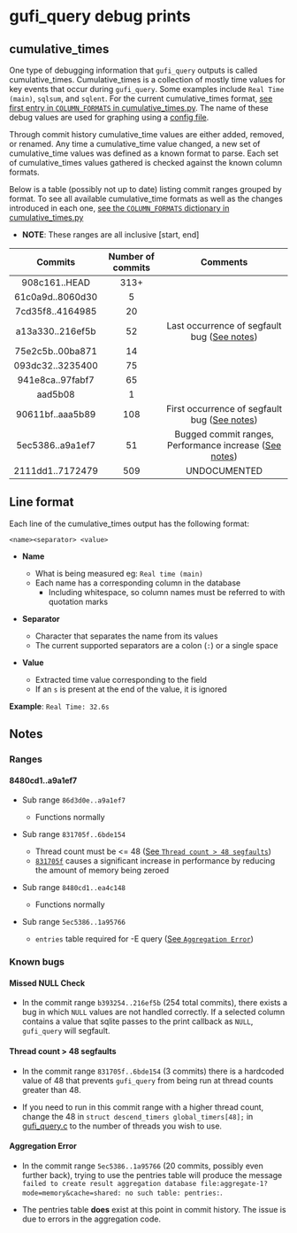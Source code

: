 # gufi_query debug prints

## cumulative_times
One type of debugging information that `gufi_query` outputs is called cumulative_times. Cumulative_times is a collection of mostly time values for key events that occur during `gufi_query`. Some examples include `Real Time (main)`, `sqlsum`, and `sqlent`. For the current cumulative_times format, [see first entry in `COLUMN_FORMATS` in cumulative_times.py](cumulative_times.py). The name of these debug values are used for graphing using a [config file](../../../configs/README.md). 

Through commit history cumulative_time values are either added, removed, or renamed. Any time a cumulative_time value changed, a new set of cumulative_time values was defined as a known format to parse. Each set of cumulative_times values gathered is checked against the known column formats.

Below is a table (possibly not up to date) listing commit ranges grouped by format. To see all available cumulative_time formats as well as the changes introduced in each one, [see the `COLUMN_FORMATS` dictionary in cumulative_times.py](cumulative_times.py)
* **NOTE**: These ranges are all inclusive [start, end]


|      Commits                       | Number of commits  |  Comments                                                                                 |
| :--------------------------------: | :----------------: | :---------------------------------------------------------------------------------------: |
| 908c161..HEAD                      |        313+        |                                                                                           |
| 61c0a9d..8060d30                   |          5         |                                                                                           |
| 7cd35f8..4164985                   |         20         |                                                                                           |
| a13a330..216ef5b                   |         52         | Last occurrence of segfault bug ([See notes](#select--or-certain-column-names-segfault))  |
| 75e2c5b..00ba871                   |         14         |                                                                                           |
| 093dc32..3235400                   |         75         |                                                                                           |
| 941e8ca..97fabf7                   |         65         |                                                                                           |
|     aad5b08                        |          1         |                                                                                           |
| 90611bf..aaa5b89                   |        108         | First occurrence of segfault bug ([See notes](#select--or-certain-column-names-segfault)) |
| 5ec5386..a9a1ef7                   |         51         | Bugged commit ranges, Performance increase ([See notes](#8480cd1a9a1ef7))                 |
| 2111dd1..7172479                   |        509         | UNDOCUMENTED                                                                              |

## Line format
Each line of the cumulative_times output has the following format:

`<name><separator> <value>`

* **Name**
    * What is being measured eg: `Real time (main)`
    * Each name has a corresponding column in the database
        * Including whitespace, so column names must be referred to with quotation marks

* **Separator**
    * Character that separates the name from its values
    * The current supported separators are a colon (`:`) or a single space

* **Value**
    * Extracted time value corresponding to the field
    * If an `s` is present at the end of the value, it is ignored

**Example**: `Real Time: 32.6s`

## Notes

### Ranges

#### 8480cd1..a9a1ef7

* Sub range `86d3d0e..a9a1ef7`
    * Functions normally

* Sub range `831705f..6bde154`
    * Thread count must be <= 48 ([See `Thread count > 48 segfaults`](#thread-count--48-segfaults))
    * [`831705f`](https://github.com/mar-file-system/GUFI/commit/831705f) causes a significant increase in performance by reducing the amount of memory being zeroed

* Sub range `8480cd1..ea4c148`
    * Functions normally

* Sub range `5ec5386..1a95766`
    * `entries` table required for -E query ([See `Aggregation Error`](#aggregation-error))

### Known bugs

#### Missed NULL Check

* In the commit range `b393254..216ef5b` (254 total commits), there exists a bug in which `NULL` values are not handled correctly. If a selected column contains a value that sqlite passes to the print callback as `NULL`, `gufi_query` will segfault.

#### Thread count > 48 segfaults
* In the commit range `831705f..6bde154` (3 commits) there is a hardcoded value of 48 that prevents `gufi_query` from being run at thread counts greater than 48.

* If you need to run in this commit range with a higher thread count, change the 48 in `struct descend_timers global_timers[48];` in [gufi_query.c](https://github.com/mar-file-system/GUFI/blob/831705f1e0d69e4f322c4108e4bf512fbaebda9b/src/gufi_query.c#L165) to the number of threads you wish to use.

#### Aggregation Error
* In the commit range `5ec5386..1a95766` (20 commits, possibly even further back), trying to use the pentries table will produce the message `failed to create result aggregation database file:aggregate-1?mode=memory&cache=shared: no such table: pentries:`.

* The pentries table **does** exist at this point in commit history. The issue is due to errors in the aggregation code.